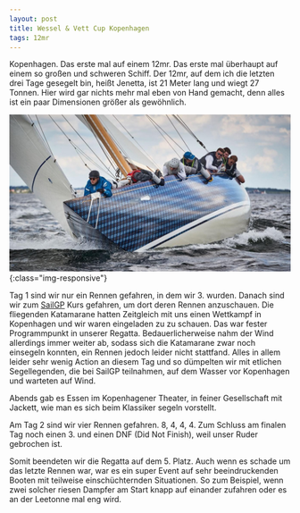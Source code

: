 ```yaml
---
layout: post
title: Wessel & Vett Cup Kopenhagen
tags: 12mr
---
```


Kopenhagen. Das erste mal auf einem 12mr. Das erste mal überhaupt auf einem so
großen und schweren Schiff. Der 12mr, auf dem ich die letzten drei Tage gesegelt
bin, heißt Jenetta, ist 21 Meter lang und wiegt 27 Tonnen. Hier wird gar nichts mehr
mal eben von Hand gemacht, denn alles ist ein paar Dimensionen größer als
gewöhnlich.

![jenetta](img/jenetta.png){:class="img-responsive"}

Tag 1 sind wir nur ein Rennen gefahren, in dem wir 3. wurden. Danach sind wir
zum [SailGP](https://youtu.be/cdH4_UUSROY) Kurs gefahren, um dort deren Rennen
anzuschauen. Die fliegenden Katamarane hatten Zeitgleich mit uns einen
Wettkampf in Kopenhagen und wir waren eingeladen zu zu schauen. Das war fester
Programmpunkt in unserer Regatta. Bedauerlicherweise nahm der Wind allerdings
immer weiter ab, sodass sich die Katamarane zwar noch einsegeln konnten, ein
Rennen jedoch leider nicht stattfand. Alles in allem leider sehr wenig Action
an diesem Tag und so dümpelten wir mit etlichen Segellegenden, die bei SailGP
teilnahmen, auf dem Wasser vor Kopenhagen und warteten auf Wind.

Abends gab es Essen im Kopenhagener Theater, in feiner Gesellschaft mit Jackett,
wie man es sich beim Klassiker segeln vorstellt.

Am Tag 2 sind wir vier Rennen gefahren. 8, 4, 4, 4. Zum Schluss am finalen Tag
noch einen 3. und einen DNF (Did Not Finish), weil unser Ruder gebrochen ist.

Somit beendeten wir die Regatta auf dem 5. Platz. Auch wenn es schade um das
letzte Rennen war, war es ein super Event auf sehr beeindruckenden Booten mit
teilweise einschüchternden Situationen. So zum Beispiel, wenn zwei solcher
riesen Dampfer am Start knapp auf einander zufahren oder es an der Leetonne mal
eng wird.




